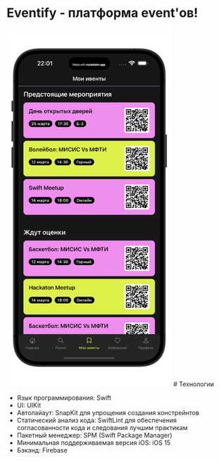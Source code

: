 # Eventify - платформа event'ов!
<img src="EventifyApp/Resources/Screens/darkTheme.jpeg" alt="Логотип" width="375" height="812">
# Технологии

- Язык программирования: Swift
- UI: UIKit
- Автолайаут: SnapKit для упрощения создания констрейнтов
- Статический анализ кода: SwiftLint для обеспечения согласованности кода и следования лучшим практикам
- Пакетный менеджер: SPM (Swift Package Manager)
- Минимальная поддерживаемая версия iOS: iOS 15
- Бэкэнд: Firebase
